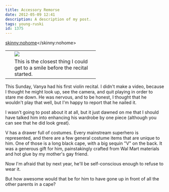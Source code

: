 ```yaml
---
title: Accessory Remorse
date: 2012-05-09 12:41
description: A description of my post.
tags: young-ruski
id: 1375
---
```

<skinny:nohome><table cellpadding="2" align="right"><tr><td width="5" rowspan="2"><spacer type="block" width="5" height="1"></td><td width="250" ><img src="/img/vanya_violin.jpg"></td></tr><tr><td class="caption" width="250">This is the closest thing I could get to a smile before the recital started.</td></tr></table></skinny:nohome>

This Sunday, Vanya had his first violin recital.  I didn't make a video, because I thought he might look up, see the camera, and quit playing in order to stare me down.  He was nervous, and to be honest, I thought that he wouldn't play that well, but I'm happy to report that he nailed it.

I wasn't going to post about it at all, but it just dawned on me that I should have talked him into enhancing his wardrobe by one piece (although you can see that he did look great).
<span class="spanEndPreview">&nbsp;</span>

V has a drawer full of costumes.  Every mainstream superhero is represented, and there are a few general costume items that are unique to him.  One of those is a long black cape, with a big sequin "V" on the back.  It was a generous gift for him, painstakingly crafted from Wal Mart materials and hot glue by my mother's gay friend.

Now I'm afraid that by next year, he'll be self-conscious enough to refuse to wear it.

But how awesome would that be for him to have gone up in front of all the other parents in a cape?